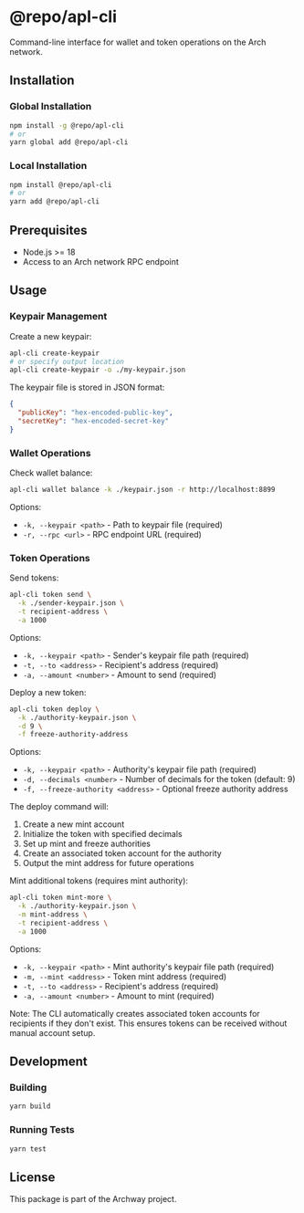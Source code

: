 # @repo/apl-cli

Command-line interface for wallet and token operations on the Arch network.

## Installation

### Global Installation
```bash
npm install -g @repo/apl-cli
# or
yarn global add @repo/apl-cli
```

### Local Installation
```bash
npm install @repo/apl-cli
# or
yarn add @repo/apl-cli
```

## Prerequisites
- Node.js >= 18
- Access to an Arch network RPC endpoint

## Usage

### Keypair Management

Create a new keypair:
```bash
apl-cli create-keypair
# or specify output location
apl-cli create-keypair -o ./my-keypair.json
```

The keypair file is stored in JSON format:
```json
{
  "publicKey": "hex-encoded-public-key",
  "secretKey": "hex-encoded-secret-key"
}
```

### Wallet Operations

Check wallet balance:
```bash
apl-cli wallet balance -k ./keypair.json -r http://localhost:8899
```

Options:
- `-k, --keypair <path>` - Path to keypair file (required)
- `-r, --rpc <url>` - RPC endpoint URL (required)

### Token Operations

Send tokens:
```bash
apl-cli token send \
  -k ./sender-keypair.json \
  -t recipient-address \
  -a 1000
```

Options:
- `-k, --keypair <path>` - Sender's keypair file path (required)
- `-t, --to <address>` - Recipient's address (required)
- `-a, --amount <number>` - Amount to send (required)

Deploy a new token:
```bash
apl-cli token deploy \
  -k ./authority-keypair.json \
  -d 9 \
  -f freeze-authority-address
```

Options:
- `-k, --keypair <path>` - Authority's keypair file path (required)
- `-d, --decimals <number>` - Number of decimals for the token (default: 9)
- `-f, --freeze-authority <address>` - Optional freeze authority address

The deploy command will:
1. Create a new mint account
2. Initialize the token with specified decimals
3. Set up mint and freeze authorities
4. Create an associated token account for the authority
5. Output the mint address for future operations

Mint additional tokens (requires mint authority):
```bash
apl-cli token mint-more \
  -k ./authority-keypair.json \
  -m mint-address \
  -t recipient-address \
  -a 1000
```

Options:
- `-k, --keypair <path>` - Mint authority's keypair file path (required)
- `-m, --mint <address>` - Token mint address (required)
- `-t, --to <address>` - Recipient's address (required)
- `-a, --amount <number>` - Amount to mint (required)

Note: The CLI automatically creates associated token accounts for recipients if they don't exist. This ensures tokens can be received without manual account setup.

## Development

### Building
```bash
yarn build
```

### Running Tests
```bash
yarn test
```

## License
This package is part of the Archway project.
